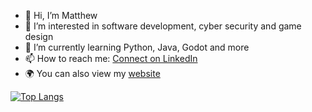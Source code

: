 - 👋 Hi, I’m Matthew
- 👀 I’m interested in software development, cyber security and game design
- 🌱 I’m currently learning Python, Java, Godot and more
- 📫 How to reach me: [Connect on LinkedIn](https://linkedin.com/in/matthew-bannock)
- 🌍 You can also view my [website](https://mattbann.github.io)

[![Top Langs](https://github-readme-stats.vercel.app/api/top-langs/?username=MattBann)](https://github.com/anuraghazra/github-readme-stats)

